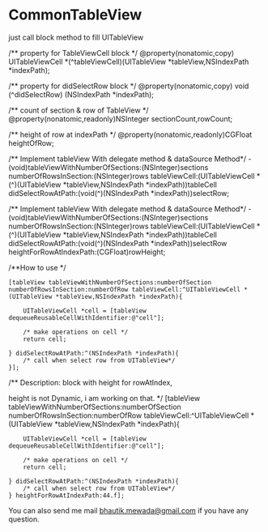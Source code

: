 CommonTableView
===============

just call block method to fill UITableView


/** property for TableViewCell block */
@property(nonatomic,copy) UITableViewCell *(^tableViewCell)(UITableView *tableView,NSIndexPath *indexPath);

/** property for didSelectRow block */
@property(nonatomic,copy) void (^didSelectRow) (NSIndexPath *indexPath);

/** count of section & row of TableView */
@property(nonatomic,readonly)NSInteger sectionCount,rowCount;

/** height of row at indexPath */
@property(nonatomic,readonly)CGFloat heightOfRow;

/** Implement tableView With delegate method & dataSource Method*/
-(void)tableViewWithNumberOfSections:(NSInteger)sections numberOfRowsInSection:(NSInteger)rows tableViewCell:(UITableViewCell *(^)(UITableView *tableView,NSIndexPath *indexPath))tableCell didSelectRowAtPath:(void(^)(NSIndexPath *indexPath))selectRow;

/** Implement tableView With delegate method & dataSource Method*/
-(void)tableViewWithNumberOfSections:(NSInteger)sections numberOfRowsInSection:(NSInteger)rows tableViewCell:(UITableViewCell *(^)(UITableView *tableView,NSIndexPath *indexPath))tableCell didSelectRowAtPath:(void(^)(NSIndexPath *indexPath))selectRow heightForRowAtIndexPath:(CGFloat)rowHeight;



/**How to use */

    [tableView tableViewWithNumberOfSections:numberOfSection numberOfRowsInSection:numberOfRow tableViewCell:^UITableViewCell *(UITableView *tableView,NSIndexPath *indexPath){
        
        UITableViewCell *cell = [tableView dequeueReusableCellWithIdentifier:@"cell"];
        
        /* make operations on cell */
        return cell;
        
    } didSelectRowAtPath:^(NSIndexPath *indexPath){
        /* call when select row from UITableView*/
    }];


/** 
Description: block with height for rowAtIndex, 

height is not Dynamic, i am working on that.
*/
    [tableView tableViewWithNumberOfSections:numberOfSection numberOfRowsInSection:numberOfRow tableViewCell:^UITableViewCell *(UITableView *tableView,NSIndexPath *indexPath){
        
        UITableViewCell *cell = [tableView dequeueReusableCellWithIdentifier:@"cell"];
        
        /* make operations on cell */
        return cell;
        
    } didSelectRowAtPath:^(NSIndexPath *indexPath){
        /* call when select row from UITableView*/
    } heightForRowAtIndexPath:44.f];
 

You can also send me mail bhautik.mewada@gmail.com if you have any question.
